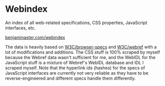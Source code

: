 
# Webindex

An index of all web-related specifications, CSS properties, JavaScript interfaces, etc.

[benjaminaster.com/webindex](https://benjaminaster.com/webindex/)

The data is heavily based on [W3C/browser-specs](https://github.com/w3c/browser-specs) and [W3C/webref](https://github.com/w3c/webref) with a lot of modifications and additions. The CSS stuff is 100% scraped by myself because the Webref data wasn't sufficient for me, and the WebIDL for the JavaScript stuff is a mixture of Webref's WebIDL database and IDL I scraped myself. Note that the hyperlink ids (hashes) for the specs of JavaScript interfaces are currently not very reliable as they have to be reverse-engineered and different specs handle them differently.
